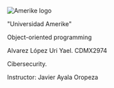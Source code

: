![Amerike logo](https://www.facebook.com/AmerikeCDMX/)

"Universidad Amerike"

Object-oriented programming

Alvarez López Uri Yael. CDMX2974

Cibersecurity.

Instructor: Javier Ayala Oropeza
